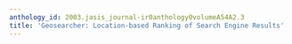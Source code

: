 ```yaml
---
anthology_id: 2003.jasis_journal-ir0anthology0volumeA54A2.3
title: 'Geosearcher: Location-based Ranking of Search Engine Results'
---
```

